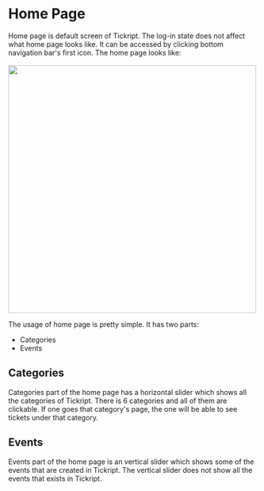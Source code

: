 # Home Page

Home page is default screen of Tickript. The log-in state does not affect what home page looks like. It can be accessed by clicking bottom navigation bar's first icon. The home page looks like:
<br/> <br/>
<img src="{{site.baseurl}}/static/pages/home.png" style="height:500px;"></img>

The usage of home page is pretty simple. It has two parts:
- Categories
- Events

## Categories
Categories part of the home page has a horizontal slider which shows all the categories of Tickript. There is 6 categories and all of them are clickable. If one goes that category's page, the one will be able to see tickets under that category.

## Events
Events part of the home page is an vertical slider which shows some of the events that are created in Tickript. The vertical slider does not show all the events that exists in Tickript.

